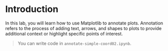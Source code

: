 # Introduction

In this lab, you will learn how to use Matplotlib to annotate plots. Annotation refers to the process of adding text, arrows, and shapes to plots to provide additional context or highlight specific points of interest.

> You can write code in `annotate-simple-coord02.ipynb`.
